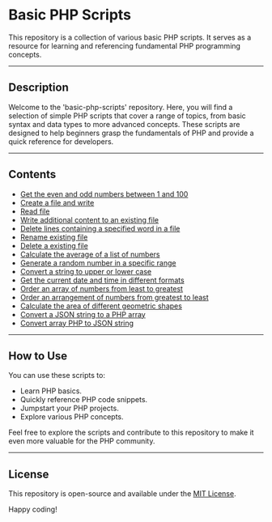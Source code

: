 # Basic PHP Scripts

This repository is a collection of various basic PHP scripts. It serves as a resource for learning and referencing fundamental PHP programming concepts.

---

## Description

Welcome to the 'basic-php-scripts' repository. Here, you will find a selection of simple PHP scripts that cover a range of topics, from basic syntax and data types to more advanced concepts. These scripts are designed to help beginners grasp the fundamentals of PHP and provide a quick reference for developers.

---

## Contents
 - [Get the even and odd numbers between 1 and 100](odd_and_even_numbers.php)
 - [Create a file and write](write_file.php)
 - [Read file](read_file.php)
 - [Write additional content to an existing file](write_an_existing_file.php)
 - [Delete lines containing a specified word in a file](remove_line_in_a_file.php)
 - [Rename existing file](rename_file.php)
 - [Delete a existing file](delete_file.php)
 - [Calculate the average of a list of numbers](calculate_avg_of_list_numbers.php)
 - [Generate a random number in a specific range](generate_random_number_in_specific_range.php)
 - [Convert a string to upper or lower case](convert_string_to_upper_or_lower_case.php)
 - [Get the current date and time in different formats](get_current_date_and_time.php)
 - [Order an array of numbers from least to greatest](order_array_numbers_least_to_greatest.php)
 - [Order an arrangement of numbers from greatest to least](order_array_numbers_from_greatest_to_least.php)
 - [Calculate the area of different geometric shapes](calculate_area_of_different_geometric_shapes.php)
 - [Convert a JSON string to a PHP array](convert_json_to_array.php)
 - [Convert array PHP to JSON string](convert_array_to_json_string.php)

---

## How to Use

You can use these scripts to:

- Learn PHP basics.
- Quickly reference PHP code snippets.
- Jumpstart your PHP projects.
- Explore various PHP concepts.

Feel free to explore the scripts and contribute to this repository to make it even more valuable for the PHP community.

---

## License

This repository is open-source and available under the [MIT License](LICENSE).

Happy coding!

